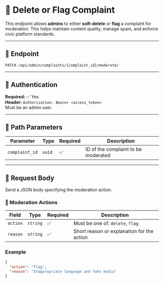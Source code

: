 # 🚩 Delete or Flag Complaint

This endpoint allows **admins** to either **soft-delete** or **flag** a complaint for moderation. This helps maintain content quality, manage spam, and enforce civic platform standards.

---

## 🔗 Endpoint

`PATCH /api/admin/complaints/{complaint_id}/moderate/`

---

## 🔐 Authentication

**Required:** ✅ Yes  
**Header:** `Authorization: Bearer <access_token>`  
Must be an admin user.

---

## 🧾 Path Parameters

| Parameter | Type | Required | Description |
|-----------|------|----------|-------------|
| `complaint_id` | `uuid` | ✅ | ID of the complaint to be moderated |

---

## 📝 Request Body

Send a JSON body specifying the moderation action.

### 🎯 Moderation Actions

| Field | Type | Required | Description |
|-------|------|----------|-------------|
| `action` | `string` | ✅ | Must be one of: `delete`, `flag` |
| `reason` | `string` | ✅ | Short reason or explanation for the action |

### Example

```json
{
  "action": "flag",
  "reason": "Inappropriate language and fake media"
}
